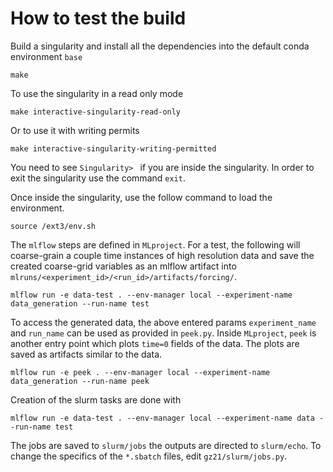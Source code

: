 # How to test the build
Build a singularity and install all the dependencies into the default conda environment `base`
```
make
```
To use the singularity in a read only mode
```
make interactive-singularity-read-only
```
Or to use it with writing permits
```
make interactive-singularity-writing-permitted
```

You need to see `Singularity> ` if you are inside the singularity. In order to exit the singularity
use the command `exit`.

Once inside the singularity, use the follow command to load the environment.
```
source /ext3/env.sh
```

The `mlflow` steps are defined in `MLproject`. For a test, the following will coarse-grain a couple time instances of high resolution data and save the created coarse-grid variables as an mlflow artifact
into `mlruns/<experiment_id>/<run_id>/artifacts/forcing/`. 

```
mlflow run -e data-test . --env-manager local --experiment-name data_generation --run-name test
```

To access the generated data, the above entered params `experiment_name` and `run_name` can be used as provided in `peek.py`. 
Inside `MLproject`, `peek` is another entry point which plots `time=0` fields of the data. The plots are 
saved as artifacts similar to the data. 

```
mlflow run -e peek . --env-manager local --experiment-name data_generation --run-name peek
```

Creation of the slurm tasks are done with
```
mlflow run -e data-test . --env-manager local --experiment-name data --run-name test
```
The jobs are saved to `slurm/jobs` the outputs are directed to `slurm/echo`. 
To change the specifics of the `*.sbatch` files, edit `gz21/slurm/jobs.py`.